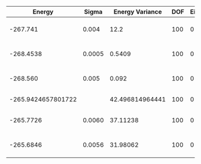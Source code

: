 | Energy             | Sigma  | Energy Variance | DOF | Einf | Method                                | Reference |
|--------------------|--------|-----------------|-----|------|---------------------------------------|-----------|
| -267.741           | 0.004  | 12.2            | 100 | 0    | VMC with fermions (flux+neel+Jastrow) | TODO: ask Francesco |
| -268.4538          | 0.0005 | 0.5409          | 100 | 0    | RNN                                   | TODO: own code (RNN) |
| -268.560           | 0.005  | 0.092           | 100 | 0    | RNN + translational symmetry          | TODO: own code (RNN) |
| -265.9424657801722 |        | 42.496814964441 | 100 | 0    | DMRG (bond dimension = 1024)          | [code](https://github.com/varbench/methods/blob/main/scripts/Heisenberg/square_100_P/dmrg.sh) |
| -265.7726          | 0.0060 | 37.11238        | 100 | 0    | RBM (alpha = 1)                       | TODO: own code (RBM) |
| -265.6846          | 0.0056 | 31.98062        | 100 | 0    | Jastrow baseline                      | TODO: own code (Jastrow) |
